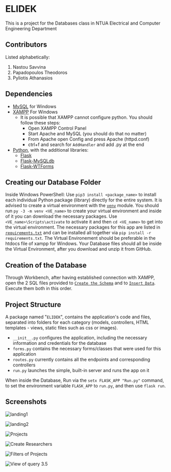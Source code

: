 # ELIDEK

This is a project for the Databases class in NTUA Electrical and Computer Engineering Department 

## Contributors
Listed alphabetically:
1. Nastou Savvina
1. Papadopoulos Theodoros
1. Pyliotis Athanasios

## Dependencies

 - [MySQL](https://dev.mysql.com/downloads/workbench/) for Windows
 - [XAMPP](https://www.apachefriends.org/download.html) For Windows
    - It is possible that XAMPP cannot configure python. You should follow these steps:
      - Open XAMPP Control Panel
      - Start Apache and MySQL (you should do that no matter)
      - From Apache open Config and press Apache (httpd.conf)
      - ctrl+f and search for `AddHandler` and add .py at the end
 - [Python](https://www.python.org/downloads/), with the additional libraries:
    - [Flask](https://flask.palletsprojects.com/en/2.0.x/)
    - [Flask-MySQLdb](https://flask-mysqldb.readthedocs.io/en/latest/)
    - [Flask-WTForms](https://flask-wtf.readthedocs.io/en/1.0.x/)

## Creating our Database Folder

Inside Windows PowerShell: Use `pip3 install <package_name>` to install each individual Python package (library) directly for the entire system. It is advised to create a virtual environment with the [`venv`](https://docs.python.org/3/library/venv.html) module. You should run `py -3 -m venv <VE_name>` to create your virtual environment and inside of it you can download the necessary packages. Use `<VE_name>\Scripts\activate` to activate it and then `cd <VE_name>` to get into the virtual environment. The necessary packages for this app are listed in [`requirements.txt`](https://github.com/Athan-P/Databases-Project/blob/main/requirements.txt) and can be installed all together via `pip install -r requirements.txt`. The Virtual Environement should be preferable in the htdocs file of xampp for Windows. Your Database files should all be inside the Virtual Environment, after you download and unzip it from GitHub.

## Creation of the Database

Through Workbench, after having established connection with XAMPP, open the 2 SQL files provided to [`Create the Schema`](https://github.com/Athan-P/Databases-Project/blob/main/schemaright.sql) and to [`Insert Data`](https://github.com/Athan-P/Databases-Project/blob/main/insert.sql). Execute them both in this order.

## Project Structure

A package named "`ELIDEK`", contains the application's code and files, separated into folders for each category (models, controllers, HTML templates - views, static files such as css or images).

 - `__init__.py` configures the application, including the necessary information and credentials for the database
 - `forms.py` contains the necessary forms/classes that were used for this application
 - `routes.py` currently contains all the endpoints and corresponding controllers
 - `run.py` launches the simple, built-in server and runs the app on it

When inside the Database, Run via the `setx FLASK_APP "Run.py"` command, to set the environment variable `FLASK_APP` to `run.py`, and then use `flask run`.

## Screenshots

![landing1](https://user-images.githubusercontent.com/59802631/172061833-fb437523-4930-4da7-bfa3-39b420d663ee.png)

![landing2](https://user-images.githubusercontent.com/59802631/172061870-73f3ad21-b39d-4d37-9421-3876a3a3707e.png)

![Projects](https://user-images.githubusercontent.com/59802631/172061906-b70cf51e-c8f4-4d34-8d5a-11363ade6498.png)

![Create Researchers](https://user-images.githubusercontent.com/59802631/172061936-c5dab42e-6c6e-45cf-9dbc-1710106a68f8.png)

![Filters of Projects](https://user-images.githubusercontent.com/59802631/172061963-f533dbf9-f673-43b0-9f68-009e87de3857.png)

![View of query 3.5](https://user-images.githubusercontent.com/59802631/172061990-9fa4dc0b-e203-4b5d-8c8a-8bfb6d954cf4.png)
